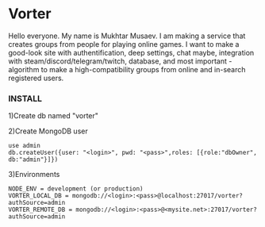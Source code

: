 # Vorter
Hello everyone. My name is Mukhtar Musaev.
I am making a service that creates groups from people for playing online games.
I want to make a good-look site with authentification, deep settings, chat maybe, integration with steam/discord/telegram/twitch, database,
and most important - algorithm to make a high-compatibility groups from online and in-search registered users.


### INSTALL

1)Create db named "vorter"

2)Create MongoDB user

    use admin
    db.createUser({user: "<login>", pwd: "<pass>",roles: [{role:"dbOwner", db:"admin"}]})

3)Environments

    NODE_ENV = development (or production)
    VORTER_LOCAL_DB = mongodb://<login>:<pass>@localhost:27017/vorter?authSource=admin
    VORTER_REMOTE_DB = mongodb://<login>:<pass>@<mysite.net>:27017/vorter?authSource=admin
